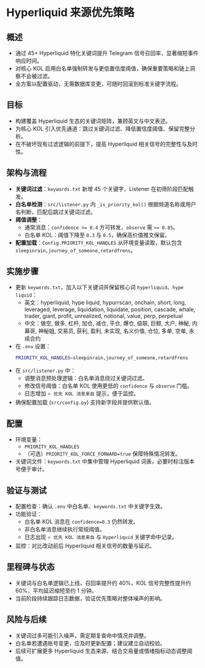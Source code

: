 # Hyperliquid 来源优先策略

## 概述
- 通过 45+ Hyperliquid 特化关键词提升 Telegram 信号召回率，显著缩短事件响应时间。
- 对核心 KOL 启用白名单强制转发与更低置信度阈值，确保重要策略和链上洞察不会被过滤。
- 全方案以配置驱动，无需数据库变更，可随时回滚到标准关键字流程。

## 目标
- 构建覆盖 Hyperliquid 生态的关键词矩阵，兼顾英文与中文表述。
- 为核心 KOL 引入优先通道：跳过关键词过滤、降低置信度阈值、保留完整分析。
- 在不破坏现有过滤逻辑的前提下，提高 Hyperliquid 相关信号的完整性与及时性。

## 架构与流程
- **关键词过滤**：`keywords.txt` 新增 45 个关键字，Listener 在初筛阶段匹配触发。
- **白名单检测**：`src/listener.py` 内 `_is_priority_kol()` 根据频道名称或用户名判断，匹配后跳过关键词过滤。
- **阈值调整**：
  - 通常消息：`confidence >= 0.4` 方可转发，`observe` 需 `>= 0.85`。
  - 白名单 KOL：阈值下降至 `0.3` 与 `0.5`，确保高价值推文保留。
- **配置加载**：`Config.PRIORITY_KOL_HANDLES` 从环境变量读取，默认包含 `sleepinrain,journey_of_someone,retardfrens`。

## 实施步骤
- 更新 `keywords.txt`，加入以下关键词并保留核心词 `hyperliquid`、`hype liquid`：
  - 英文：hyperliquid, hype liquid, hypurrscan, onchain, short, long, leveraged, leverage, liquidation, liquidate, position, cascade, whale, trader, giant, profit, unrealized, notional, value, perp, perpetual
  - 中文：做空, 做多, 杠杆, 加仓, 减仓, 平仓, 爆仓, 级联, 巨鲸, 大户, 神秘, 内幕哥, 神秘姐, 交易员, 获利, 盈利, 未实现, 名义价值, 仓位, 多单, 空单, 永续合约
- 在 `.env` 设置：
  ```bash
  PRIORITY_KOL_HANDLES=sleepinrain,journey_of_someone,retardfrens
  ```
- 在 `src/listener.py` 中：
  - 调整消息预处理逻辑：白名单消息绕过关键词过滤。
  - 修改信号阈值：白名单 KOL 使用更低的 `confidence` 与 `observe` 门槛。
  - 日志增加 `⭐ 优先 KOL 消息来自` 提示，便于监控。
- 确保配置加载 (`src/config.py`) 支持新字段并提供默认值。

## 配置
- 环境变量：
  - `PRIORITY_KOL_HANDLES`
  - （可选）`PRIORITY_KOL_FORCE_FORWARD=true` 保障特殊情况转发。
- 关键词文件：`keywords.txt` 中集中管理 Hyperliquid 词表，必要时标注版本号便于审计。

## 验证与测试
- 配置检查：确认 `.env` 中白名单、`keywords.txt` 中关键字生效。
- 功能验证：
  - 白名单 KOL 消息在 `confidence=0.3` 仍然转发。
  - 非白名单消息继续执行常规阈值。
  - 日志出现 `⭐ 优先 KOL 消息来自` 与 `Hyperliquid` 关键字命中记录。
- 监控：对比改动前后 Hyperliquid 相关信号的数量与延迟。

## 里程碑与状态
- 关键词与白名单逻辑已上线，召回率提升约 40%，KOL 信号完整性提升约 60%，平均延迟缩短至约 1 分钟。
- 当前阶段持续跟踪日志数据，验证优先策略对整体噪声的影响。

## 风险与后续
- 关键词过多可能引入噪声，需定期复查命中情况并调整。
- 白名单若遭遇账号变更，应及时更新配置；建议建立自动校验。
- 后续可扩展更多 Hyperliquid 生态来源、结合交易量或情绪指标动态调整阈值。
